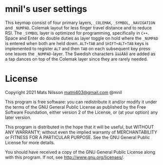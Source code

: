 # mnil's user settings
This keymap consist of four primary layers, `_COLEMAK`, `_SYMBOL`, `_NAVIGATION` and `_NUMPAD`.
Colemak layout for less finger travel distance and to reduce RSI.
The `_SYMBOL` layer is optimized for programming, specifically in `C++`.
Space and Enter do double duties as layer toggle on hold where the `_NUMPAD` is entered when both are held down.
`ALT+TAB` and `SHIFT+ALT+TAB` keys is implemented to register `ALT` and then `TAB` on each subsequent key press one leaves the `_NUMPAD`-layer.
The Swedish characters `åäöÅÄÖ` are added as a tap dances on top of the Colemak layer since they are rarely needed.

# License
Copyright 2021 Mats Nilsson matni403@gmail.com @mnil

This program is free software: you can redistribute it and/or modify
it under the terms of the GNU General Public License as published by
the Free Software Foundation, either version 2 of the License, or
(at your option) any later version.

This program is distributed in the hope that it will be useful,
but WITHOUT ANY WARRANTY; without even the implied warranty of
MERCHANTABILITY or FITNESS FOR A PARTICULAR PURPOSE.  See the
GNU General Public License for more details.

You should have received a copy of the GNU General Public License
along with this program.  If not, see <http://www.gnu.org/licenses/>.
